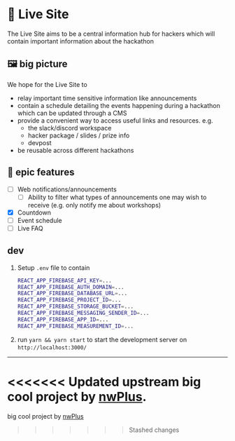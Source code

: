# 🔴 Live Site

The Live Site aims to be a central information hub for hackers which will contain important information about the hackathon

## 🖼️ big picture

We hope for the Live Site to
- relay important time sensitive information like announcements
- contain a schedule detailing the events happening during a hackathon which can be updated through a CMS
- provide a convenient way to access useful links and resources. e.g.
  - the slack/discord workspace
  - hacker package / slides / prize info
  - devpost
- be reusable across different hackathons

## 💯 epic features

- [ ] Web notifications/announcements
  - [ ] Ability to filter what types of announcements one may wish to receive (e.g. only notify me about workshops)
- [x] Countdown
- [ ] Event schedule
- [ ] Live FAQ

## dev

1. Setup `.env` file to contain
    ```bash
    REACT_APP_FIREBASE_API_KEY=...
    REACT_APP_FIREBASE_AUTH_DOMAIN=...
    REACT_APP_FIREBASE_DATABASE_URL=...
    REACT_APP_FIREBASE_PROJECT_ID=...
    REACT_APP_FIREBASE_STORAGE_BUCKET=...
    REACT_APP_FIREBASE_MESSAGING_SENDER_ID=...
    REACT_APP_FIREBASE_APP_ID=...
    REACT_APP_FIREBASE_MEASUREMENT_ID=...
    ```
1. run `yarn && yarn start` to start the development server on `http://localhost:3000/`

<hr>

<<<<<<< Updated upstream
big cool project by [nwPlus](https://www.nwplus.io/).
=======
big cool project by [nwPlus](https://www.nwplus.io/)
>>>>>>> Stashed changes
